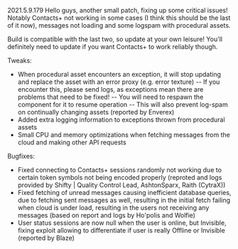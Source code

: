 2021.5.9.179
Hello guys, another small patch, fixing up some critical issues! Notably Contacts+ not working in some cases (I think this should be the last of it now), messages not loading and some logspam with procedural assets.

Build is compatible with the last two, so update at your own leisure! You'll definitely need to update if you want Contacts+ to work reliably though.

Tweaks:
- When procedural asset encounters an exception, it will stop updating and replace the asset with an error proxy (e.g. error texture)
-- If you encounter this, please send logs, as exceptions mean there are problems that need to be fixed!
-- You will need to respawn the component for it to resume operation
-- This will also prevent log-spam on continually changing assets (reported by Enverex)
- Added extra logging information to exceptions thrown from procedural assets
- Small CPU and memory optimizations when fetching messages from the cloud and making other API requests

Bugfixes:
- Fixed connecting to Contacts+ sessions randomly not working due to certain token symbols not being encoded properly (reproted and logs provided by Shifty | Quality Control Lead, AshtonSparx, Raith (CytraX))
- Fixed fetching of unread messages causing inefficient database queries, due to fetching sent messages as well, resulting in the initial fetch failing when cloud is under load, resulting in the users not receiving any messages (based on report and logs by Ho'polis and Wolfie)
- User status sessions are now null when the user is online, but Invisible, fixing exploit allowing to differentiate if user is really Offline or Invisible (reported by Blaze)
